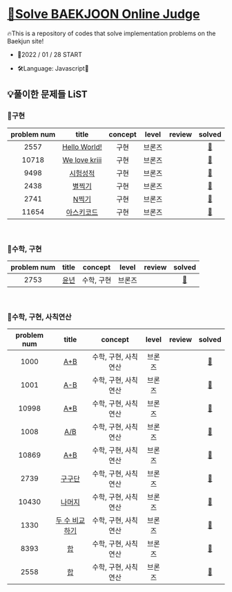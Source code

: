 # [🎯Solve BAEKJOON Online Judge](https://www.acmicpc.net/)

🔥This is a repository of codes that solve implementation problems on the Baekjun site!

- 🎉2022 / 01 / 28 START

- 🛠Language: Javascript🚀

## 💡풀이한 문제들 LiST

### 🦅구현

| problem num |                                                  title                                                  | concept | level  | review |                                                 solved                                                  |
| :---------: | :-----------------------------------------------------------------------------------------------------: | :-----: | :----: | :----: | :-----------------------------------------------------------------------------------------------------: |
|    2557     |                     <a href="https://www.acmicpc.net/problem/2557">Hello World!</a>                     |  구현   | 브론즈 |        |       <a href="https://github.com/Y00NMIN/BAEKJOON/blob/main/Javascript/BOJ2-----/2557.js">📄</a>       |
|    10718    | <a href="https://github.com/Y00NMIN/BAEKJOON/blob/main/Javascript/BOJ1-----/10718.js">We love kriii</a> |  구현   | 브론즈 |        | <a href="https://github.com/byhhh2/Coding-Test-Preparations/blob/master/Python-BAEKJOON/3460.py">📄</a> |
|    9498     |                       <a href="https://www.acmicpc.net/problem/9498">시험성적</a>                       |  구현   | 브론즈 |        |       <a href="https://github.com/Y00NMIN/BAEKJOON/blob/main/Javascript/BOJ9-----/9498.js">📄</a>       |
|    2438     |                        <a href="https://www.acmicpc.net/problem/2438">별찍기</a>                        |  구현   | 브론즈 |        |       <a href="https://github.com/Y00NMIN/BAEKJOON/blob/main/Javascript/BOJ2-----/2438.js">📄</a>       |
|    2741     |                        <a href="https://www.acmicpc.net/problem/2741">N찍기</a>                         |  구현   | 브론즈 |        |       <a href="https://github.com/Y00NMIN/BAEKJOON/blob/main/Javascript/BOJ2-----/2741.js">📄</a>       |
|    11654    |                     <a href="https://www.acmicpc.net/problem/11654">아스키코드</a>                      |  구현   | 브론즈 |        |      <a href="https://github.com/Y00NMIN/BAEKJOON/blob/main/Javascript/BOJ1-----/11654.js">📄</a>       |

<br>

### 🦅수학, 구현

| problem num |                          title                          |  concept   | level  | review |                                           solved                                            |
| :---------: | :-----------------------------------------------------: | :--------: | :----: | :----: | :-----------------------------------------------------------------------------------------: |
|    2753     | <a href="https://www.acmicpc.net/problem/2753">윤년</a> | 수학, 구현 | 브론즈 |        | <a href="https://github.com/Y00NMIN/BAEKJOON/blob/main/Javascript/BOJ2-----/2753.js">📄</a> |

<br>

### 🦅수학, 구현, 사칙연산

| problem num |                               title                               |       concept        | level  | review |                                            solved                                            |
| :---------: | :---------------------------------------------------------------: | :------------------: | :----: | :----: | :------------------------------------------------------------------------------------------: |
|    1000     |      <a href="https://www.acmicpc.net/problem/1000">A+B</a>       | 수학, 구현, 사칙연산 | 브론즈 |        | <a href="https://github.com/Y00NMIN/BAEKJOON/blob/main/Javascript/BOJ1-----/1000.js">📄</a>  |
|    1001     |      <a href="https://www.acmicpc.net/problem/1001">A-B</a>       | 수학, 구현, 사칙연산 | 브론즈 |        | <a href="https://github.com/Y00NMIN/BAEKJOON/blob/main/Javascript/BOJ1-----/1001.js">📄</a>  |
|    10998    |     <a href="https://www.acmicpc.net/problem/10998">A\*B</a>      | 수학, 구현, 사칙연산 | 브론즈 |        | <a href="https://github.com/Y00NMIN/BAEKJOON/blob/main/Javascript/BOJ1-----/10998.js">📄</a> |
|    1008     |      <a href="https://www.acmicpc.net/problem/1008">A/B</a>       | 수학, 구현, 사칙연산 | 브론즈 |        | <a href="https://github.com/Y00NMIN/BAEKJOON/blob/main/Javascript/BOJ1-----/1008.js">📄</a>  |
|    10869    |      <a href="https://www.acmicpc.net/problem/10869">A+B</a>      | 수학, 구현, 사칙연산 | 브론즈 |        | <a href="https://github.com/Y00NMIN/BAEKJOON/blob/main/Javascript/BOJ1-----/10869.js">📄</a> |
|    2739     |     <a href="https://www.acmicpc.net/problem/2739">구구단</a>     | 수학, 구현, 사칙연산 | 브론즈 |        | <a href="https://github.com/Y00NMIN/BAEKJOON/blob/main/Javascript/BOJ2-----/2739.js">📄</a>  |
|    10430    |    <a href="https://www.acmicpc.net/problem/10430">나머지</a>     | 수학, 구현, 사칙연산 | 브론즈 |        | <a href="https://github.com/Y00NMIN/BAEKJOON/blob/main/Javascript/BOJ1-----/10430.js">📄</a> |
|    1330     | <a href="https://www.acmicpc.net/problem/1330">두 수 비교하기</a> | 수학, 구현, 사칙연산 | 브론즈 |        | <a href="https://github.com/Y00NMIN/BAEKJOON/blob/main/Javascript/BOJ1-----/1330.js">📄</a>  |
|    8393     |       <a href="https://www.acmicpc.net/problem/8393">합</a>       | 수학, 구현, 사칙연산 | 브론즈 |        | <a href="https://github.com/Y00NMIN/BAEKJOON/blob/main/Javascript/BOJ8-----/8393.js">📄</a>  |
|    2558     |       <a href="https://www.acmicpc.net/problem/8393">합</a>       | 수학, 구현, 사칙연산 | 브론즈 |        | <a href="https://github.com/Y00NMIN/BAEKJOON/blob/main/Javascript/BOJ2-----/2558.js">📄</a>  |

<br>
